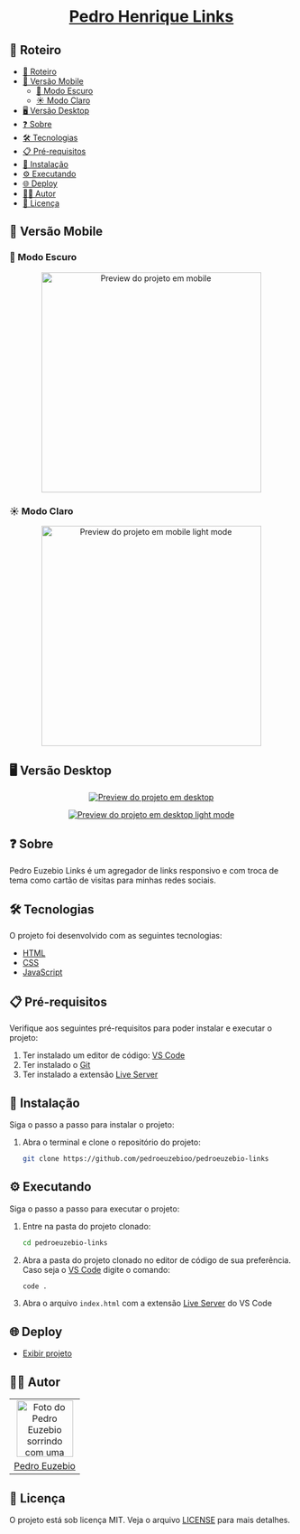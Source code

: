 <h1 align="center">
  <a href="https://pedroeuzebio-links.netlify.app">
    Pedro Henrique Links
  </a>
</h1>

## 📃 Roteiro

- [📃 Roteiro](#-roteiro)
- [📱 Versão Mobile](#-versão-mobile)
  - [🌙 Modo Escuro](#-modo-escuro)
  - [☀️ Modo Claro](#️-modo-claro)
- [🖥️ Versão Desktop](#️-versão-desktop)
- [❓ Sobre](#-sobre)
- [🛠️ Tecnologias](#️-tecnologias)
- [📋 Pré-requisitos](#-pré-requisitos)
- [🔧 Instalação](#-instalação)
- [⚙️ Executando](#️-executando)
- [🌐 Deploy](#-deploy)
- [🧑‍💻 Autor](#-autor)
- [📝 Licença](#-licença)

## 📱 Versão Mobile

### 🌙 Modo Escuro

<p align="center">
  <a href="https://pedroeuzebio-links.netlify.app/">
    <img src="./.github/preview-mobile.png" alt="Preview do projeto em mobile" width="390px" />
  </a>
</p>

### ☀️ Modo Claro

<p align="center">
  <a href="https://pedroeuzebio-links.netlify.app/">
    <img src="./.github/preview-mobile-light.png" alt="Preview do projeto em mobile light mode" width="390px" />
  </a>
</p>

## 🖥️ Versão Desktop

<p align="center">
  <a href="https://pedroeuzebio-links.netlify.app/">
    <img src="./.github/preview-desktop.png" alt="Preview do projeto em desktop" />
  </a>
</p>

<p align="center">
  <a href="https://pedroeuzebio-links.netlify.app/">
    <img src="./.github/preview-desktop-light.png" alt="Preview do projeto em desktop light mode" />
  </a>
</p>

## ❓ Sobre

Pedro Euzebio Links é um agregador de links responsivo e com troca de tema como cartão de visitas para minhas redes sociais.

## 🛠️ Tecnologias

O projeto foi desenvolvido com as seguintes tecnologias:

- [HTML](https://developer.mozilla.org/pt-BR/docs/Web/HTML)
- [CSS](https://developer.mozilla.org/pt-BR/docs/Web/CSS)
- [JavaScript](https://developer.mozilla.org/pt-BR/docs/Web/Javascript)

## 📋 Pré-requisitos

Verifique aos seguintes pré-requisitos para poder instalar e executar o projeto:

1. Ter instalado um editor de código: [VS Code](https://code.visualstudio.com/download/)
2. Ter instalado o [Git](https://git-scm.com/downloads/)
3. Ter instalado a extensão [Live Server](https://marketplace.visualstudio.com/items?itemName=ritwickdey.LiveServer)

## 🔧 Instalação

Siga o passo a passo para instalar o projeto:

1. Abra o terminal e clone o repositório do projeto:

   ```bash
   git clone https://github.com/pedroeuzebioo/pedroeuzebio-links
   ```

## ⚙️ Executando

Siga o passo a passo para executar o projeto:

1. Entre na pasta do projeto clonado:

   ```bash
   cd pedroeuzebio-links
   ```

2. Abra a pasta do projeto clonado no editor de código de sua preferência. Caso seja o [VS Code](https://code.visualstudio.com/download/) digite o comando:

   ```bash
   code .
   ```

3. Abra o arquivo `index.html` com a extensão [Live Server](https://marketplace.visualstudio.com/items?itemName=ritwickdey.LiveServer) do VS Code

## 🌐 Deploy

- [Exibir projeto](https://pedroeuzebio-links.netlify.app/)

## 🧑‍💻 Autor

<table>
  <tr>
    <td align="center">
      <a href="https://github.com/pedroeuzebioo">
        <img src="https://github.com/pedroeuzebioo.png" alt="Foto do Pedro Euzebio sorrindo com uma camisa social azul clara." width="100"
        />
      </a>
    </td>
  </tr>
  <tr>
    <td align="center">
      <a href="https://github.com/pedroeuzebioo">Pedro Euzebio</a>
    </td>
  </tr>
</table>

## 📝 Licença

O projeto está sob licença MIT. Veja o arquivo [LICENSE](./LICENSE) para mais detalhes.
